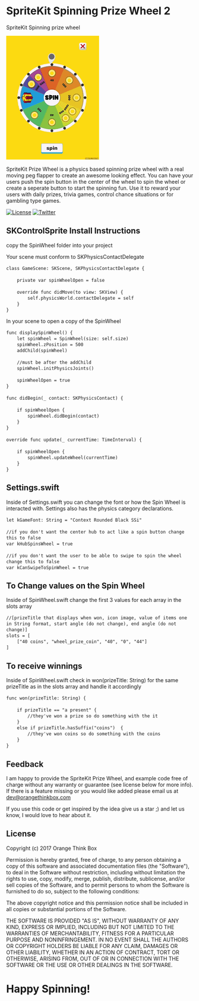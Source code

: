 # SpriteKit Spinning Prize Wheel 2

SpriteKit Spinning prize wheel

![Orange Think Box presents: SpinWheel](example.gif)


SpriteKit Prize Wheel is a physics based spinning prize wheel with a real moving peg flapper to create an awesome looking effect. You can have your users push the spin button in the center of the wheel to spin the wheel or create a seperate button to start the spinning fun. Use it to reward your users with daily prizes, trivia games, control chance situations or for gambling type games.

[![License](https://img.shields.io/badge/license-MIT-blue.svg)](https://github.com/hsilived/SpinWheel2/blob/master/Docs/LICENSE)
[![Twitter](https://img.shields.io/badge/twitter-@OrangeThinkBox-55ACEE.svg)](http://twitter.com/orangethinkbox)

## SKControlSprite Install Instructions

copy the SpinWheel folder into your project

Your scene must conform to SKPhysicsContactDelegate

    class GameScene: SKScene, SKPhysicsContactDelegate {

        private var spinWheelOpen = false
        
        override func didMove(to view: SKView) {
            self.physicsWorld.contactDelegate = self
        }
    }

In your scene to open a copy of the SpinWheel 

    func displaySpinWheel() {
        let spinWheel = SpinWheel(size: self.size)
        spinWheel.zPosition = 500
        addChild(spinWheel)

        //must be after the addChild
        spinWheel.initPhysicsJoints()

        spinWheelOpen = true
    }
    
    func didBegin(_ contact: SKPhysicsContact) {
    
        if spinWheelOpen {
            spinWheel.didBegin(contact)
        }
    }
    
    override func update(_ currentTime: TimeInterval) {
    
        if spinWheelOpen {
            spinWheel.updateWheel(currentTime)
        }
    }

## Settings.swift

Inside of Settings.swift you can change the font or how the Spin Wheel is interacted with. Settings also has the physics category declarations.

    let kGameFont: String = "Context Rounded Black SSi"

    //if you don't want the center hub to act like a spin button change this to false
    var kHubSpinsWheel = true

    //if you don't want the user to be able to swipe to spin the wheel change this to false
    var kCanSwipeToSpinWheel = true

## To Change values on the Spin Wheel

Inside of SpinWheel.swift change the first 3 values for each array in the slots array

    //[prizeTitle that displays when won, icon image, value of items one in String format, start angle (do not change), end angle (do not change)]
    slots = [
        ["40 coins", "wheel_prize_coin", "40", "0", "44"]
    ]
    
## To receive winnings
    
Inside of SpinWheel.swift check in won(prizeTitle: String) for the same prizeTitle as in the slots array and handle it accordingly

    func won(prizeTitle: String) {
    
        if prizeTitle == "a present" {
            //they've won a prize so do something with the it
        }
        else if prizeTitle.hasSuffix("coins")  {
            //they've won coins so do something with the coins
        }
    }

        
## Feedback
I am happy to provide the SpriteKit Prize Wheel, and example code free of charge without any warranty or guarantee (see license below for more info). If there is a feature missing or you would like added please email us at dev@orangethinkbox.com

If you use this code or get inspired by the idea give us a star ;) and let us know, I would love to hear about it.
    
## License
Copyright (c) 2017 Orange Think Box

Permission is hereby granted, free of charge, to any person obtaining a copy of this software and associated documentation files (the "Software"), to deal in the Software without restriction, including without limitation the rights to use, copy, modify, merge, publish, distribute, sublicense, and/or sell copies of the Software, and to permit persons to whom the Software is furnished to do so, subject to the following conditions:

The above copyright notice and this permission notice shall be included in all copies or substantial portions of the Software.

THE SOFTWARE IS PROVIDED "AS IS", WITHOUT WARRANTY OF ANY KIND, EXPRESS OR IMPLIED, INCLUDING BUT NOT LIMITED TO THE WARRANTIES OF MERCHANTABILITY, FITNESS FOR A PARTICULAR PURPOSE AND NONINFRINGEMENT. IN NO EVENT SHALL THE AUTHORS OR COPYRIGHT HOLDERS BE LIABLE FOR ANY CLAIM, DAMAGES OR OTHER LIABILITY, WHETHER IN AN ACTION OF CONTRACT, TORT OR OTHERWISE, ARISING FROM, OUT OF OR IN CONNECTION WITH THE SOFTWARE OR THE USE OR OTHER DEALINGS IN THE SOFTWARE.

# Happy Spinning!
